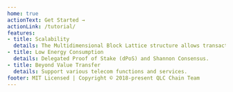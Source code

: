 ```yaml
---
home: true
actionText: Get Started →
actionLink: /tutorial/
features:
- title: Scalability
  details: The Multidimensional Block Lattice structure allows transactions to be handled independently of the main ledger.
- title: Low Energy Consumption
  details: Delegated Proof of Stake (dPoS) and Shannon Consensus.
- title: Beyond Value Transfer
  details: Support various telecom functions and services.
footer: MIT Licensed | Copyright © 2018-present QLC Chain Team
---
```

